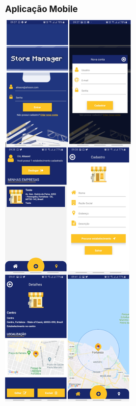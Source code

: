 # Aplicação Mobile

|<img src="./prints/login.jpg" alt="drawing" width="200"/>
<img src="./prints/signup.jpg" alt="drawing" width="200"/>
<img src="./prints/main.jpg" alt="drawing" width="200"/>
<img src="./prints/cadastro.jpg" alt="drawing" width="200"/>
<img src="./prints/detalhes.jpg" alt="drawing" width="200"/>
<img src="./prints/mapa.jpg" alt="drawing" width="200"/>
